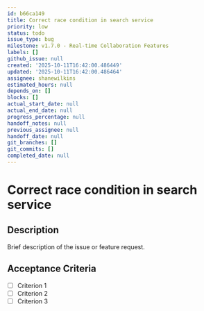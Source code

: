 ```yaml
---
id: b66ca149
title: Correct race condition in search service
priority: low
status: todo
issue_type: bug
milestone: v1.7.0 - Real-time Collaboration Features
labels: []
github_issue: null
created: '2025-10-11T16:42:00.486449'
updated: '2025-10-11T16:42:00.486464'
assignee: shanewilkins
estimated_hours: null
depends_on: []
blocks: []
actual_start_date: null
actual_end_date: null
progress_percentage: null
handoff_notes: null
previous_assignee: null
handoff_date: null
git_branches: []
git_commits: []
completed_date: null
---
```


# Correct race condition in search service

## Description

Brief description of the issue or feature request.

## Acceptance Criteria

- [ ] Criterion 1
- [ ] Criterion 2
- [ ] Criterion 3